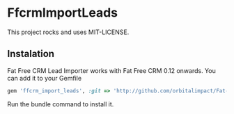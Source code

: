 # FfcrmImportLeads

This project rocks and uses MIT-LICENSE.

## Instalation

Fat Free CRM Lead Importer works with Fat Free CRM 0.12 onwards. You can add it to your Gemfile

```ruby
gem 'ffcrm_import_leads', :git => 'http://github.com/orbitalimpact/Fat-Free-CRM-Lead-Importer'
```

Run the bundle command to install it.
